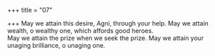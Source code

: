 +++
title = "07"

+++
May we attain this desire, Agni, through your help. May we attain  wealth, o wealthy one, which affords good heroes.  
May we attain the prize when we seek the prize. May we attain your  unaging brilliance, o unaging one.  